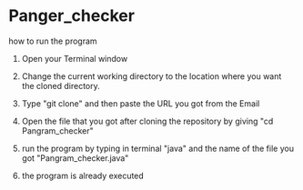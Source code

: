# Panger_checker

how to run the program

1. Open your Terminal window

2. Change the current working directory to the location where
 you want the cloned directory.

3. Type "git clone" and then paste the URL you got from the Email

4. Open the file that you got after cloning the repository by giving "cd Pangram_checker"

5. run the program by typing in terminal "java" and the name of the file you got "Pangram_checker.java"

6. the program is already executed 
